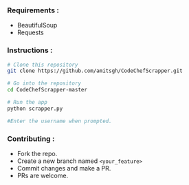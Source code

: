 ### Requirements :
+ BeautifulSoup
+ Requests

### Instructions :

```bash
# Clone this repository
git clone https://github.com/amitsgh/CodeChefScrapper.git

# Go into the repository
cd CodeChefScrapper-master

# Run the app
python scrapper.py

#Enter the username when prompted.

```

### Contributing :
+ Fork the repo.
+ Create a new branch named `<your_feature>`
+ Commit changes and make a PR.
+ PRs are welcome.
